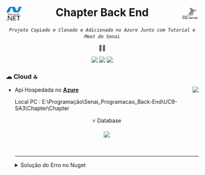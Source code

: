 

<h1 align="center"><img align="left" src="https://github.com/devicons/devicon/blob/master/icons/dot-net/dot-net-original-wordmark.svg" height="40" width="45" >Chapter Back End<img align="right" height="40" width="45" src="https://github.com/devicons/devicon/blob/master/icons/microsoftsqlserver/microsoftsqlserver-plain-wordmark.svg">
</h1>
 <div align="center">

   <cite align="center">`Projeto Copiado e Clonado e Adicionado no Azure Junto com Tutorial e Meet do Senai`</cite>
  

</div>
   <p align="center">
👨‍💻 
</p>
<p align="center">
  
   <img src="https://img.shields.io/badge/GIT-E44C30?style=for-the-badge&logo=git&logoColor=white"/>

 <img src="https://img.shields.io/badge/Visual_Studio-5C2D91?style=for-the-badge&logo=visual%20studio&logoColor=white"/>

 <img src="https://img.shields.io/badge/C%23-239120?style=for-the-badge&logo=c-sharp&logoColor=white"/>

  
 
</p>



### ☁ Cloud 🔝  
<ul>
<li><p align="left">Api Hospedada no <a href="https://chaptergabriel-martins.azurewebsites.net/"><strong>Azure</strong></a>  <img align="right" src="https://img.shields.io/badge/microsoft%20azure-0089D6?style=for-the-badge&logo=microsoft-azure&logoColor=whitee"/>
</p> </li>



Local PC : E:\Programação\Senai_Programacao_Back-End\UC9-SA3\Chapter\Chapter



<div align="center">

  
<p align="center">
  <p align="center">⚡ Database</p>

  <img src="https://img.shields.io/badge/Microsoft%20SQL%20Server-CC2927?style=for-the-badge&logo=microsoft%20sql%20server&logoColor=white"/>

</p> 
<br/>

</div>
<hr>


 <details>
  <summary>Solução do Erro no Nuget</summary>
  
1. Ir no Explorador de Arquivos do VS
2. Abrir na pasta dependencias
3. Clickar com o botao direito em pacotes
4. Ir em gerenciar pacotes do Nuget
5. Na aba aberta Clickar na engrenagem(Configurações)
6. Ir no icone "+"
7. Adicionar em nome : Nuget.org
8. Adicionar em Origem : https://api.nuget.org/v3/index.json
9. Abrir na pasta dependencias
10. Clickar em Ok
  
</details>




